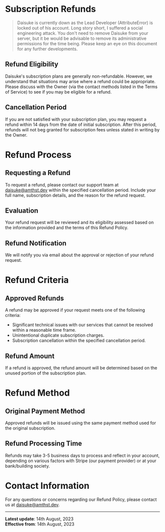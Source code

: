 # Subscription Refunds

> Daisuke is currently down as the Lead Developer (AttributeError) is locked out of his account.
> Long story short, I suffered a social engineering attack. You don't need to remove Daisuke from your server, but it be would be advisable to remove its administrative permissions for the time being.
> Please keep an eye on this document for any further developments.

## Refund Eligibility
Daisuke's subscription plans are generally non-refundable. However, we understand that situations may arise where a refund could be appropriate. Please discuss with the Owner (via the contact methods listed in the Terms of Service) to see if you may be eligible for a refund.

## Cancellation Period
If you are not satisfied with your subscription plan, you may request a refund within 14 days from the date of initial subscription. After this period, refunds will not beg granted for subscription fees unless stated in writing by the Owner.

# Refund Process

## Requesting a Refund
To request a refund, please contact our support team at daisuke@amthst.dev within the specified cancellation period. Include your full name, subscription details, and the reason for the refund request.

## Evaluation
Your refund request will be reviewed and its eligibility assessed based on the information provided and the terms of this Refund Policy.

## Refund Notification
We will notify you via email about the approval or rejection of your refund request.

# Refund Criteria

## Approved Refunds
A refund may be approved if your request meets one of the following criteria:  
* Significant technical issues with our services that cannot be resolved within a reasonable time frame.  
* Unintentional duplicate subscription charges.  
* Subscription cancellation within the specified cancellation period.

## Refund Amount
If a refund is approved, the refund amount will be determined based on the unused portion of the subscription plan.

# Refund Method

## Original Payment Method
Approved refunds will be issued using the same payment method used for the original subscription.

## Refund Processing Time
Refunds may take 3-5 business days to process and reflect in your account, depending on various factors with Stripe (our payment provider) or at your bank/building society.

# Contact Information
For any questions or concerns regarding our Refund Policy, please contact us at daisuke@amthst.dev.

---

**Latest update**: 14th August, 2023  
**Effective from**: 14th August, 2023
